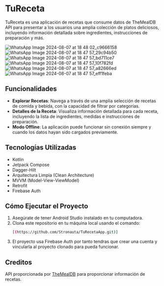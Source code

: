 # TuReceta

TuReceta es una aplicación de recetas que consume datos de TheMealDB API para presentar a los usuarios una amplia colección de platos deliciosos, incluyendo información detallada sobre ingredientes, instrucciones de preparación y más.

![WhatsApp Image 2024-08-07 at 18 48 02_c9666158](https://github.com/user-attachments/assets/3b34cad4-acf5-4ae6-9625-ea6a005c83e7)
![WhatsApp Image 2024-08-07 at 18 47 57_29c94b50](https://github.com/user-attachments/assets/15d8b7dd-1317-49cd-9583-3104e0db7541)
![WhatsApp Image 2024-08-07 at 18 47 57_bd711ce7](https://github.com/user-attachments/assets/b0042f42-5aee-4e71-af60-5b03fa86fe79)
![WhatsApp Image 2024-08-07 at 18 47 57_10f782fd](https://github.com/user-attachments/assets/f90fc422-3d3d-4b76-a859-7708130d0de0)
![WhatsApp Image 2024-08-07 at 18 47 57_a82666ed](https://github.com/user-attachments/assets/c1c18980-c613-47c3-8046-c542d75e15dc)
![WhatsApp Image 2024-08-07 at 18 47 57_eff1feba](https://github.com/user-attachments/assets/9df18082-f3e0-4083-ba15-55b375592e04)





## Funcionalidades

- **Explorar Recetas**: Navega a través de una amplia selección de recetas de comida y bebida, con la capacidad de filtrar por categorías.
- **Detalles de la Receta**: Visualiza información detallada para cada receta, incluyendo la lista de ingredientes, medidas e instrucciones de preparación.
- **Modo Offline**: La aplicación puede funcionar sin conexión siempre y cuando los datos hayan sido cargados previamente.

## Tecnologías Utilizadas

- Kotlin
- Jetpack Compose
- Dagger-Hilt
- Arquitectura Limpia (Clean Architecture)
- MVVM (Model-View-ViewModel)
- Retrofit
- Firebase Auth

## Cómo Ejecutar el Proyecto

1. Asegúrate de tener Android Studio instalado en tu computadora.
2. Clona este repositorio en tu máquina local usando el comando:
   ```bash
   [(https://github.com/Stronauta/TuRecetaApp.git)]
3. El proyecto usa Firebase Auth por tanto tendras que crear una cuenta y vincularla al proyecto clonado para pueda funcionar.

## Creditos
API proporcionada por [TheMealDB](https://www.themealdb.com/) para proporcionar información de recetas.
